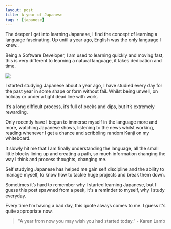 ```yaml
---
layout: post
title: A year of Japanese
tags : [japanese]
---
```



The deeper I get into learning Japanese, I find the concept of learning a language fascinating. Up until a year ago, English was the only language I knew.. 

Being a Software Developer, I am used to learning quickly and moving fast, this is very different to learning a natural language, it takes dedication and time.

<img class='img-right'  src='{% asset_path downthehole.jpg %}'  />

I started studying Japanese about a year ago, I have studied every day for the past year in some shape or form without fail. Whilst being unwell, on holiday or under a tight dead line with work.

It’s a long difficult process, it’s full of peeks and dips, but it’s extremely rewarding.

Only recently have I begun to immerse myself in the language more and more, watching Japanese shows, listening to the news whilst working, reading whenever I get a chance and scribbling random Kanji on my whiteboard.

It slowly hit me that I am finally understanding the language, all the small little blocks lining up and creating a path, so much information changing the way I think and process thoughts, changing me.

Self studying Japanese has helped me gain self discipline and the ability to manage myself, to know how to tackle huge projects and break them down.  

Sometimes it’s hard to remember why I started learning Japanese, but I guess this post spawned from a peek, it's a reminder to myself, why I study everyday.

Every time I’m having a bad day, this quote always comes to me. I guess it's quite appropriate now.

>  "A year from now you may wish you had started today.” - Karen Lamb











